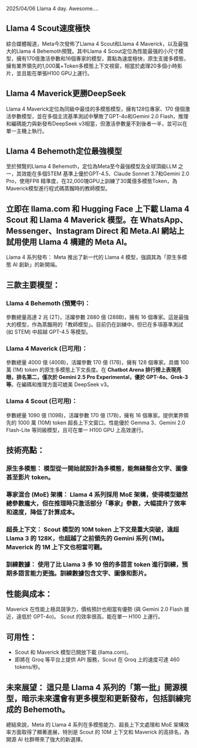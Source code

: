 2025/04/06 Llama 4 day. Awesome....

## Llama 4 Scout速度極快
綜合媒體報道，Meta今次發佈了Llama 4 Scout和Llama 4 Maverick，以及最強大的Llama 4 Behemoth預覽。其中Llama 4 Scout定位為性能最强的小尺寸模型，擁有170億激活參數和16個專家的模型，賣點為速度極快，原生支援多模態，擁有業界領先的1,000萬+Token多模態上下文視窗，相當於處理20多個小時影片，並且能在單張H100 GPU上運行。

## Llama 4 Maverick更勝DeepSeek
Llama 4 Maverick定位為同級中最佳的多模態模型，擁有128位專家、170 億個激活參數模型，並在多個主流基準測試中擊敗了GPT-4o和Gemini 2.0 Flash，推理和編碼能力與新發布DeepSeek v3相當，但激活參數量不到後者一半，並可以在單一主機上執行。

## Llama 4 Behemoth定位最強模型
至於預覽的Llama 4 Behemoth，定位為Meta至今最強模型及全球頂級LLM 之一，其效能在多個STEM 基準上優於GPT-4.5、Claude Sonnet 3.7和Gemini 2.0 Pro，使用FP8 精準度，在32,000塊GPU上訓練了30萬億多模態Token，為Maverick模型進行程式碼蒸餾時的教師模型。

立即在 llama.com 和 Hugging Face 上下載 Llama 4 Scout 和 Llama 4 Maverick 模型。在 WhatsApp、Messenger、Instagram Direct 和 Meta.AI 網站上試用使用 Llama 4 構建的 Meta AI。
--
Llama 4 系列發布： Meta 推出了新一代的 Llama 4 模型，強調其為「原生多模態 AI 創新」的新開端。
## 三款主要模型：
### Llama 4 Behemoth (預覽中)： 
參數總量高達 2 兆 (2T)，活躍參數 2880 億 (288B)，擁有 16 個專家。這是最強大的模型，作為蒸餾用的「教師模型」。目前仍在訓練中，但已在多項基準測試 (如 STEM) 中超越 GPT-4.5 等模型。
### Llama 4 Maverick (已可用)： 
參數總量 4000 億 (400B)，活躍參數 170 億 (17B)，擁有 128 個專家。具備 100 萬 (1M) token 的原生多模態上下文長度。在 **Chatbot Arena 排行榜上表現亮眼，排名第二，僅次於 Gemini 2.5 Pro Experimental，優於 GPT-4o、Grok-3 等**。在編碼和推理方面可媲美 DeepSeek v3。
### Llama 4 Scout (已可用)： 
參數總量 1090 億 (109B)，活躍參數 170 億 (17B)，擁有 16 個專家。提供業界領先的 1000 萬 (10M) token 超長上下文窗口。性能優於 Gemma 3、Gemini 2.0 Flash-Lite 等同級模型，且可在單一 H100 GPU 上高效運行。
## 技術亮點：
### 原生多模態： 模型從一開始就設計為多模態，能無縫整合文字、圖像甚至影片 token。
### 專家混合 (MoE) 架構： Llama 4 系列採用 MoE 架構，使得模型雖然總參數龐大，但在推理時只激活部分「專家」參數，大幅提升了效率和速度，降低了計算成本。
### 超長上下文： Scout 模型的 10M token 上下文是重大突破，遠超 Llama 3 的 128K，也超越了之前領先的 Gemini 系列 (1M)。Maverick 的 1M 上下文也相當可觀。
### 訓練數據： 使用了比 Llama 3 多 10 倍的多語言 token 進行訓練，預期多語言能力更強。訓練數據包含文字、圖像和影片。
## 性能與成本：
Maverick 在性能上極具競爭力，價格預計也相當有優勢 (與 Gemini 2.0 Flash 接近，遠低於 GPT-4o)。
Scout 的效率很高，能在單一 H100 上運行。
## 可用性：
- Scout 和 Maverick 模型已開放下載 (llama.com)。
- 即將在 Groq 等平台上提供 API 服務，Scout 在 Groq 上的速度可達 460 tokens/秒。
## 未來展望： 這只是 Llama 4 系列的「第一批」開源模型，暗示未來還會有更多模型和更新發布，包括訓練完成的 Behemoth。
總結來說，Meta 的 Llama 4 系列在多模態能力、超長上下文處理和 MoE 架構效率方面取得了顯著進展，特別是 Scout 的 10M 上下文和 Maverick 的高排名，為開源 AI 社群帶來了強大的新選擇。
